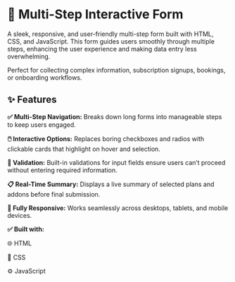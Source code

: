 # 🚀 Multi-Step Interactive Form

A sleek, responsive, and user-friendly multi-step form built with HTML, CSS, and JavaScript.
This form guides users smoothly through multiple steps, enhancing the user experience and making data entry less overwhelming.

Perfect for collecting complex information, subscription signups, bookings, or onboarding workflows.

## ✨ Features

**✅ Multi-Step Navigation:**
Breaks down long forms into manageable steps to keep users engaged.

**🖱️ Interactive Options:**
Replaces boring checkboxes and radios with clickable cards that highlight on hover and selection.

**🚫 Validation:**
Built-in validations for input fields ensure users can’t proceed without entering required information.

**📋 Real-Time Summary:**
Displays a live summary of selected plans and addons before final submission.

**📱 Fully Responsive:**
Works seamlessly across desktops, tablets, and mobile devices.

**✅ Built with:**

🌐 HTML

🎨 CSS

⚙️ JavaScript
